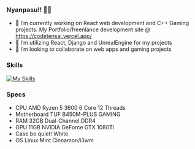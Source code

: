 ### Nyanpasu!! 👋😺
- 🔭 I’m currently working on React web development and C++ Gaming projects. My Portfolio/freenlance development site @ https://codetensai.vercel.app/
- 🌱 I’m utilizing React, Django and UnrealEngine for my projects
- 👯 I’m looking to collaborate on web apps and gaming projects

### Skills
[![My Skills](https://skillicons.dev/icons?i=git,kubernetes,docker,c,cpp,cs,vim,react,django,unreal,bash,htmx&perline=4)](https://skillicons.dev)

### Specs
- CPU AMD Ryzen 5 3600 6 Core 12 Threads 
- Motherboard TUF B450M-PLUS GAMING 
- RAM 32GB Dual-Channel DDR4 
- GPU 11GB NVIDIA GeForce GTX 1080Ti 
- Case be quiet! White 
- OS Linux Mint Cinnamon/i3wm
